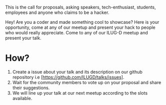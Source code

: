 This is the call for proposals, asking speakers, tech-enthusiast, students, employees and anyone who claims to be a hacker.

Hey! Are you a coder and made something cool to showcase? Here is your opportunity, come at any of our meetup and present your hack to people who would really appreciate. Come to any of our ILUG-D meetup and present your talk. 

How?
====
1. Create a issue about your talk and its description on our github repository i.e [https://github.com/ILUGD/talks/issues].
2. Wait for the community members to vote up on your proposal and share their suggestions.
3. We will line up your talk at our next meetup according to the slots available.

